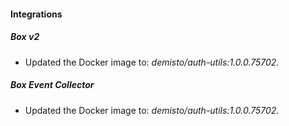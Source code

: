 
#### Integrations

##### Box v2

- Updated the Docker image to: *demisto/auth-utils:1.0.0.75702*.
##### Box Event Collector

- Updated the Docker image to: *demisto/auth-utils:1.0.0.75702*.
